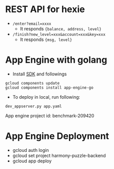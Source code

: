 # REST API for hexie

- `/enter?email=xxxx`
  - It responds `{balance, address, level}`
- `/finish?new_level=xxx&account=xxx&key=xxx`
  - It responds `{msg, level}`

# App Engine with golang

- Install [SDK](https://cloud.google.com/sdk/docs/) and followings

```
gcloud components update
gcloud components install app-engine-go
```

- To deploy in local, run following:

```
dev_appserver.py app.yaml
```

App engine project id: benchmark-209420

# App Engine Deployment

- gcloud auth login
- gcloud set project harmony-puzzle-backend
- gcloud app deploy
